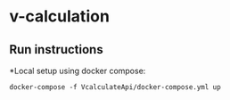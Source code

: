 # v-calculation

## Run instructions

*Local setup using docker compose:
```
docker-compose -f VcalculateApi/docker-compose.yml up
```